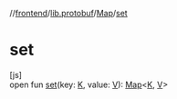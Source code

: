 //[frontend](../../../index.md)/[lib.protobuf](../index.md)/[Map](index.md)/[set](set.md)

# set

[js]\
open fun [set](set.md)(key: [K](index.md), value: [V](index.md)): [Map](index.md)&lt;[K](index.md), [V](index.md)&gt;
